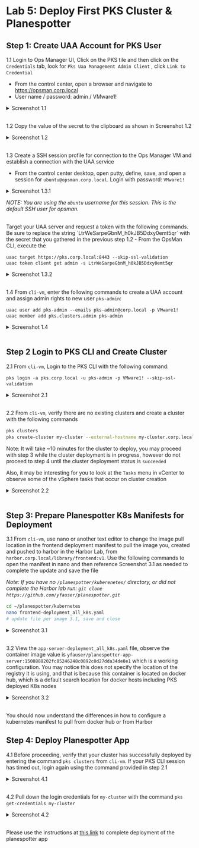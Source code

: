 # Lab 5: Deploy First PKS Cluster & Planespotter

## Step 1: Create UAA Account for PKS User

1.1 Login to Ops Manager UI, Click on the PKS tile and then click on the `Credentials` tab, look for `Pks Uaa Management Admin Client` , click `Link to Credential`

- From the control center, open a browser and navigate to https://opsman.corp.local
- User name / password: admin / VMware1!

<details><summary>Screenshot 1.1 </summary>
<img src="Images/2018-10-24-05-19-50.png">
</details>
<br/>

1.2 Copy the value of the secret to the clipboard as shown in Screenshot 1.2

<details><summary>Screenshot 1.2 </summary>
<img src="Images/2018-10-24-05-21-27.png">
</details>
<br/>

1.3 Create a SSH session profile for connection to the Ops Manager VM and establish a connection with the UAA service

- From the control center desktop, open putty, define, save, and open a session for `ubuntu@opsman.corp.local`. Login with password: `VMware1!`

<details><summary>Screenshot 1.3.1</summary><img src="images/2018-12-22-13-23-31.png"></details>

_NOTE: You are using the `ubuntu` username for this session. This is the default SSH user for opsman._

<BR>
 Target your UAA server and request a token with the following commands. Be sure to replace the string `LtrWeSarpeGbnM_h0kJB5Ddxy0emt5qr` with the secret that you gathered in the previous step 1.2
- From the OpsMan CLI, execute the 

```bash:
uaac target https://pks.corp.local:8443 --skip-ssl-validation
uaac token client get admin -s LtrWeSarpeGbnM_h0kJB5Ddxy0emt5qr
```

<details><summary>Screenshot 1.3.2 </summary>
<img src="Images/2018-10-24-05-37-12.png">
</details>
<br/>

1.4 From `cli-vm`, enter the following commands to create a UAA account and assign admin rights to new user `pks-admin`:

```bash:
uaac user add pks-admin --emails pks-admin@corp.local -p VMware1!
uaac member add pks.clusters.admin pks-admin
```

<details><summary>Screenshot 1.4</summary><img src="images/2018-12-22-13-44-41.png"></details><br>

## Step 2 Login to PKS CLI and Create Cluster

2.1 From `cli-vm`, Login to the PKS CLI with the following command:

```
pks login -a pks.corp.local -u pks-admin -p VMware1! --skip-ssl-validation
```

<details><summary>Screenshot 2.1</summary><img src="images/2018-12-22-13-54-58.png"></details><br>

2.2 From `cli-vm`, verify there are no existing clusters and create a cluster with the following commands

```bash
pks clusters
pks create-cluster my-cluster --external-hostname my-cluster.corp.local --plan small
```

Note: It will take ~10 minutes for the cluster to deploy, you may proceed with step 3 while the cluster deployment is in progress, however do not proceed to step 4 until the cluster deployment status is `succeeded`

Also, it may be interesting for you to look at the `Tasks` menu in vCenter to observe some of the vSphere tasks that occur on cluster creation

<details><summary>Screenshot 2.2 </summary>
<img src="Images/2018-10-24-06-00-15.png">
</details>
<br/>

## Step 3: Prepare Planespotter K8s Manifests for Deployment

3.1 From `cli-vm`, use nano or another text editor to change the image pull location in the frontend deployment manifest to pull the image you, created and pushed to harbor in the Harbor Lab, from  `harbor.corp.local/library/frontend:v1`. Use the following commands to open the manifest in nano and then reference Screenshot 3.1 as needed to complete the update and save the file

_Note: If you have no `/planespotter/kuberenetes/` directory, or did not complete the Harbor lab run:  `git clone https://github.com/yfauser/planespotter.git`_

```bash
cd ~/planespotter/kubernetes
nano frontend-deployment_all_k8s.yaml
# update file per image 3.1, save and close
```

<details><summary>Screenshot 3.1 </summary>
<img src="Images/2018-10-24-06-46-07.png">
</details>
<br/>

3.2 View the `app-server-deployment_all_k8s.yaml` file, observe the container image value is `yfauser/planespotter-app-server:1508888202fc85246248c0892c0d27dda34de8e1` which is a working configuration. You may notice this does not specify the location of the registry it is using, and that is because this container is located on docker hub, which is a default search location for docker hosts including PKS deployed K8s nodes

<details><summary>Screenshot 3.2 </summary>
<img src="Images/2018-10-24-07-07-26.png">
</details>
<br/>

You should now understand the differences in how to configure a kubernetes manifest to pull from docker hub or from Harbor

## Step 4: Deploy Planespotter App

4.1 Before proceeding, verify that your cluster has successfully deployed by entering the command `pks clusters` from `cli-vm`. If your PKS CLI session has timed out, login again using the command provided in step 2.1

<details><summary>Screenshot 4.1 </summary>
<img src="Images/2018-10-24-07-15-44.png">
</details>
<br/>

4.2 Pull down the login credentials for `my-cluster` with the command `pks get-credentials my-cluster`

<details><summary>Screenshot 4.2 </summary>
<img src="Images/2018-10-24-07-17-19.png">
</details>
<br/>

Please use the instructions at [this link](https://github.com/CNA-Tech/PKS-Ninja/tree/master/LabGuides/BonusLabs/Deploy%20Planespotter%20Lab) to complete deployment of the planespotter app
